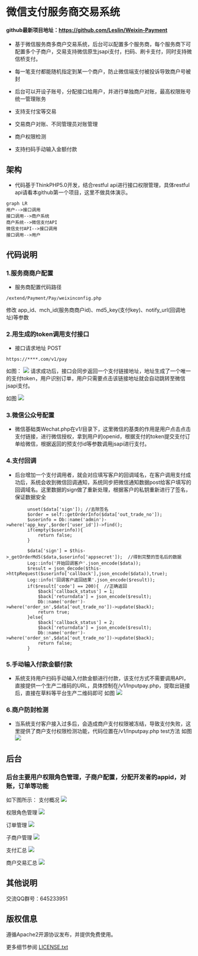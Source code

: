  # 微信支付服务商交易系统
#### github最新项目地址：https://github.com/Leslin/Weixin-Payment
- 基于微信服务商多商户交易系统，后台可以配置多个服务商，每个服务商下可配置多个子商户，交易支持微信原生jsapi支付，扫码、刷卡支付，同时支持微信桥支付。

- 每一笔支付都能随机指定到某一个商户，防止微信端支付被投诉导致商户号被封

- 后台可以开设子账号，分配接口给用户，并进行单独商户对账，最高权限账号统一管理账务

- 支持支付宝等交易 
- 交易商户对账、不同管理员对账管理
- 商户权限检测
- 支持扫码手动输入金额付款

## 架构
- 代码基于ThinkPHP5.0开发，结合restful api进行接口权限管理，具体restful api请看本github第一个项目，这里不做具体演示。



```
graph LR
用户-->接口调用
接口调用-->商户系统
商户系统-->微信支付API
微信支付API-->接口调用
接口调用-->用户
```


## 代码说明
### 1.服务商商户配置

-  服务商配置代码路径
```
/extend/Payment/Pay/weixinconfig.php
```
修改 app_id、mch_id(服务商商户id)、md5_key(支付key)、notify_url(回调地址)等参数

### 2.用生成的token调用支付接口
- 接口请求地址 POST

```
https://****.com/v1/pay
```
如图：
![](https://github.com/Leslin/Weixin-Payment/blob/master/screenshot/8.png)
请求成功后，接口会同步返回一个支付链接地址，地址生成了一个唯一的支付token，用户识别订单，用户只需要点击该链接地址就会自动跳转至微信jsapi支付。

如图
![](https://github.com/Leslin/Weixin-Payment/blob/master/screenshot/11.png)
### 3.微信公众号配置

- 微信基础类Wechat.php在v1/目录下，这里微信的基类的作用是用户点击点击支付链接，进行微信授权，拿到用户的openid，根据支付的token提交支付订单给微信，根据返回的预支付id等参数调用jsapi进行支付。

### 4.支付回调
- 后台增加一个支付调用者，就会对应填写客户的回调域名，在客户调用支付成功后，系统会收到微信回调通知，系统同步把微信通知数据post给客户填写的回调域名。这里数据的sign做了重新处理，根据客户的私钥重新进行了签名，保证数据安全

```
        unset($data['sign']); //去除签名
		$order = self::getOrderInfo($data['out_trade_no']);
		$userinfo = Db::name('admin')->where('app_key',$order['user_id'])->find();
		if(empty($userinfo)){
			return false;
		}

		$data['sign'] = $this->_getOrderMd5($data,$userinfo['appsecret']);  //得到完整的签名后的数据
		Log::info('开始回调客户'.json_encode($data));
		$result = json_decode($this->httpRequest($userinfo['callback'],json_encode($data)),true);
		Log::info('回调客户返回结果'.json_encode($result));
		if($result['code'] == 200){  //正确返回
			$back['callback_status'] = 1;
			$back['returndata'] = json_encode($result);
			Db::name('order')->where('order_sn',$data['out_trade_no'])->update($back);
			return true;
		}else{
			$back['callback_status'] = 2;
			$back['returndata'] = json_encode($result);
			Db::name('order')->where('order_sn',$data['out_trade_no'])->update($back);
			return false;
		}
```

### 5.手动输入付款金额付款
- 系统支持用户扫码手动输入付款金额进行付款，该支付方式不需要调用API，直接提供一个生产二维码的URL，具体控制在/v1/Inputpay.php，提取出链接后，直接在草料等平台生产二维码即可
如图
![](https://github.com/Leslin/Weixin-Payment/blob/master/screenshot/12.png)

### 6.商户防封检测
- 当系统支付客户接入过多后，会造成商户支付权限被冻结，导致支付失败，这里提供了商户支付权限检测功能，代码位置在/v1/Inputpay.php test方法
如图
![](https://github.com/Leslin/Weixin-Payment/blob/master/screenshot/13.png)

## 后台
### 后台主要用户权限角色管理，子商户配置，分配开发者的appid，对账，订单等功能
如下图所示：
支付概况
![](https://github.com/Leslin/Weixin-Payment/blob/master/screenshot/1.png)

权限角色管理
![](https://github.com/Leslin/Weixin-Payment/blob/master/screenshot/2.png)

订单管理
![](https://github.com/Leslin/Weixin-Payment/blob/master/screenshot/3.png)

子商户管理
![](https://github.com/Leslin/Weixin-Payment/blob/master/screenshot/4.png)

支付汇总
![](https://github.com/Leslin/Weixin-Payment/blob/master/screenshot/6.png)

商户交易汇总
![](https://github.com/Leslin/Weixin-Payment/blob/master/screenshot/7.png)
 

## 其他说明
交流QQ群号：645233951
## 版权信息

遵循Apache2开源协议发布，并提供免费使用。


更多细节参阅 [LICENSE.txt](LICENSE.txt)